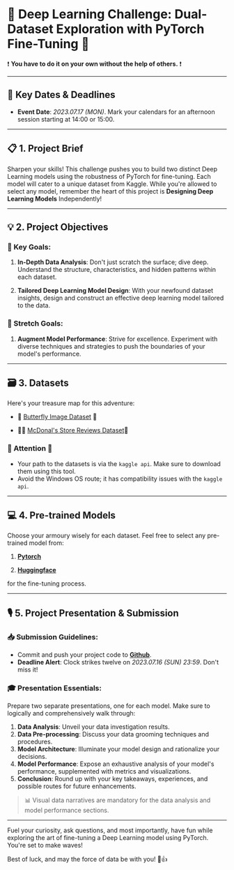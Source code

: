 # 🚀 Deep Learning Challenge: Dual-Dataset Exploration with PyTorch Fine-Tuning 🎯

❗ __**You have to do it on your own without the help of others.**__ ❗

---

## 📅 Key Dates & Deadlines

- **Event Date**: _2023.07.17 (MON)_. Mark your calendars for an afternoon session starting at 14:00 or 15:00.

---

## 📋 1. Project Brief

Sharpen your skills! This challenge pushes you to build two distinct Deep Learning models using the robustness of PyTorch for fine-tuning. Each model will cater to a unique dataset from Kaggle. While you're allowed to select any model, remember the heart of this project is **Designing Deep Learning Models** Independently!

---

## 💡 2. Project Objectives

### 🔑 Key Goals:

1. **In-Depth Data Analysis**: Don't just scratch the surface; dive deep. Understand the structure, characteristics, and hidden patterns within each dataset.

2. **Tailored Deep Learning Model Design**: With your newfound dataset insights, design and construct an effective deep learning model tailored to the data.

### 🏹 Stretch Goals:

1. **Augment Model Performance**: Strive for excellence. Experiment with diverse techniques and strategies to push the boundaries of your model's performance.

---

## 🗃️ 3. Datasets

Here's your treasure map for this adventure:

- 🦋 [Butterfly Image Dataset](https://www.kaggle.com/datasets/phucthaiv02/butterfly-image-classification?select=train) 📸 

- 🍔🍟 [McDonal's Store Reviews Dataset](https://www.kaggle.com/datasets/nelgiriyewithana/mcdonalds-store-reviews)📝

### 🚧 Attention 🚧

- Your path to the datasets is via the `kaggle api`. Make sure to download them using this tool.
- Avoid the Windows OS route; it has compatibility issues with the `kaggle api`.

---

## 💻 4. Pre-trained Models

Choose your armoury wisely for each dataset. Feel free to select any pre-trained model from:

1. [**Pytorch**](https://pytorch.org/vision/stable/models.html)

2. [**Huggingface**](https://huggingface.co/models)

for the fine-tuning process.

---

## 🎙️ 5. Project Presentation & Submission

### 📥 Submission Guidelines:

- Commit and push your project code to [**Github**](www.github.com).
- **Deadline Alert**: Clock strikes twelve on *2023.07.16 (SUN) 23:59*. Don't miss it!

### 🎓 Presentation Essentials:

Prepare two separate presentations, one for each model. Make sure to logically and comprehensively walk through:

1. **Data Analysis**: Unveil your data investigation results.
2. **Data Pre-processing**: Discuss your data grooming techniques and procedures.
3. **Model Architecture**: Illuminate your model design and rationalize your decisions.
4. **Model Performance**: Expose an exhaustive analysis of your model's performance, supplemented with metrics and visualizations.
5. **Conclusion**: Round up with your key takeaways, experiences, and possible routes for future enhancements.

> 📊 Visual data narratives are mandatory for the data analysis and model performance sections.

---

Fuel your curiosity, ask questions, and most importantly, have fun while exploring the art of fine-tuning a Deep Learning model using PyTorch. You're set to make waves!

Best of luck, and may the force of data be with you! 🌟👍
